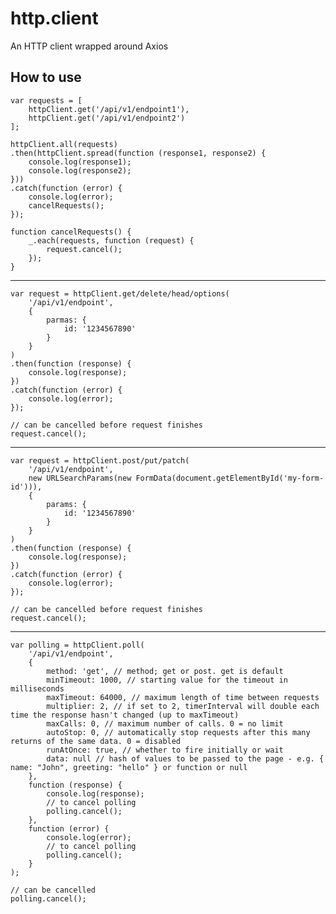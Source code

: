 # http.client
An HTTP client wrapped around Axios

## How to use

```
var requests = [
	httpClient.get('/api/v1/endpoint1'),
	httpClient.get('/api/v1/endpoint2')
];

httpClient.all(requests)
.then(httpClient.spread(function (response1, response2) {
	console.log(response1);
	console.log(response2);
}))
.catch(function (error) {
	console.log(error);
	cancelRequests();
});

function cancelRequests() {
	_.each(requests, function (request) {
		request.cancel();
	});
}
```

---------------------------------------------------------------------------------

```
var request = httpClient.get/delete/head/options(
	'/api/v1/endpoint',
	{
		parmas: {
			id: '1234567890'
		}
	}
)
.then(function (response) {
	console.log(response);
})
.catch(function (error) {
	console.log(error);
});

// can be cancelled before request finishes
request.cancel();
```

---------------------------------------------------------------------------------

```
var request = httpClient.post/put/patch(
	'/api/v1/endpoint',
	new URLSearchParams(new FormData(document.getElementById('my-form-id'))),
	{
		params: {
			id: '1234567890'
		}
	}
)
.then(function (response) {
	console.log(response);
})
.catch(function (error) {
	console.log(error);
});

// can be cancelled before request finishes
request.cancel();
```

---------------------------------------------------------------------------------

```
var polling = httpClient.poll(
	'/api/v1/endpoint',
	{
		method: 'get', // method; get or post. get is default
		minTimeout: 1000, // starting value for the timeout in milliseconds
		maxTimeout: 64000, // maximum length of time between requests
		multiplier: 2, // if set to 2, timerInterval will double each time the response hasn't changed (up to maxTimeout)
		maxCalls: 0, // maximum number of calls. 0 = no limit
		autoStop: 0, // automatically stop requests after this many returns of the same data. 0 = disabled
		runAtOnce: true, // whether to fire initially or wait
		data: null // hash of values to be passed to the page - e.g. { name: "John", greeting: "hello" } or function or null
	},
	function (response) {
		console.log(response);
		// to cancel polling
		polling.cancel();
	},
	function (error) {
		console.log(error);
		// to cancel polling
		polling.cancel();
	}
);

// can be cancelled
polling.cancel();
```
